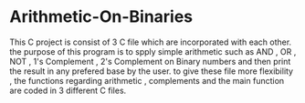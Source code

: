# Arithmetic-On-Binaries
This C project is consist of 3 C file which are incorporated with each other. 
the purpose of this program is to spply simple arithmetic such as AND , OR , NOT , 1's Complement , 2's Complement on Binary numbers 
and then print the result in any prefered base by the user. 
to give these file more flexibility , the functions regarding arithmetic , complements and the main function are coded in 3 different C files. 
